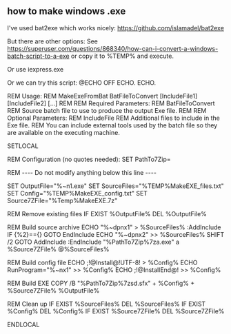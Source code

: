 ## how to make windows .exe

I've used bat2exe which works nicely: 
https://github.com/islamadel/bat2exe 

But there are other options:
See https://superuser.com/questions/868340/how-can-i-convert-a-windows-batch-script-to-a-exe 
or copy it to %TEMP% and execute.

Or use  iexpress.exe 


Or we can try this script:
@ECHO OFF
ECHO.
ECHO.

REM Usage:
REM MakeExeFromBat BatFileToConvert [IncludeFile1] [IncludeFile2] [...]
REM
REM Required Parameters:
REM  BatFileToConvert
REM      Source batch file to use to produce the output Exe file.
REM
REM Optional Parameters:
REM  IncludeFile
REM      Additional files to include in the Exe file.
REM      You can include external tools used by the batch file so they are available on the executing machine.

SETLOCAL

REM Configuration (no quotes needed):
SET PathTo7Zip=


REM ---- Do not modify anything below this line ----

SET OutputFile="%~n1.exe"
SET SourceFiles="%TEMP%MakeEXE_files.txt"
SET Config="%TEMP%MakeEXE_config.txt"
SET Source7ZFile="%Temp%MakeEXE.7z"

REM Remove existing files
IF EXIST %OutputFile% DEL %OutputFile%

REM Build source archive
ECHO "%~dpnx1" > %SourceFiles%
:AddInclude
IF {%2}=={} GOTO EndInclude
ECHO "%~dpnx2" >> %SourceFiles%
SHIFT /2
GOTO AddInclude
:EndInclude
"%PathTo7Zip%7za.exe" a %Source7ZFile% @%SourceFiles%

REM Build config file
ECHO ;!@Install@!UTF-8! > %Config%
ECHO RunProgram="%~nx1" >> %Config%
ECHO ;!@InstallEnd@! >> %Config%

REM Build EXE
COPY /B "%PathTo7Zip%7zsd.sfx" + %Config% + %Source7ZFile% %OutputFile%

REM Clean up
IF EXIST %SourceFiles% DEL %SourceFiles%
IF EXIST %Config% DEL %Config%
IF EXIST %Source7ZFile% DEL %Source7ZFile%

ENDLOCAL